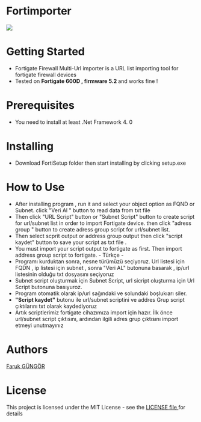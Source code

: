 # Fortimporter
<img src="https://portforward.com/help/firewall-to-internet.jpg">

# Getting Started 
- Fortigate Firewall Multi-Url importer is a URL list importing tool for fortigate firewall devices  </br>
- Tested on <b>Fortigate 600D , firmware 5.2 </b>and works fine ! </br>

# Prerequisites

- You need to install at least .Net Framework 4. 0 

# Installing 
- Download FortiSetup folder then start installing by clicking setup.exe  

# How to Use 
 - After installing program , run it and select your object option as FQND or Subnet. click "Veri Al "  button to read data from txt file </br>
- Then click "URL Script" button or "Subnet Script" button  to create script for url/subnet list in order to import Fortigate device. then click "adress group " button to create adress group script for url/subnet list. 
- Then select scprit output or address group output then click "script kaydet" button to save your script as txt file .
- You must import your script output to fortigate as first. Then import address group script to fortigate.
 *-* Türkçe *-* 
 - Programı kurduktan sonra, nesne  türümüzü seçiyoruz. Url listesi için FQDN , ip listesi için subnet , sonra "Veri AL" butonuna basarak , ip/url listesinin olduğu txt dosyasını seçiyoruz </br> 
 - Subnet script oluşturmak için Subnet Script, url sicript oluşturma için Url Script butonuna basıyuroz. </br>
 - Program otomatik olarak ip/url sağındaki ve solundaki boşlukıarı siler. </br>
 - <b>"Script kaydet"</b> butonu ile url/subnet scriptini ve addres Grup script çıktılarını txt olarak kaydediyoruz </br>
 - Artık scriptlerimiz fortigate cihazımıza import için hazır. İlk önce url/subnet script çıktısını, ardından ilgili adres grup çıktısını import etmeyi unutmayınız 
# Authors 

<a href="https://github.com/farcompen"> Faruk GÜNGÖR </a>

# License
This project is licensed under the MIT License - see the <a href="https://github.com/farcompen/Fortimporter/blob/master/LICENSE">LICENSE file </a> for details




